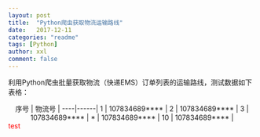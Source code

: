 ```yaml
---
layout: post
title:  "Python爬虫获取物流运输路线"
date:   2017-12-11
categories: "readme"
tags: [Python]
author: xxl
comment: false
---
```

利用Python爬虫批量获取物流（快递EMS）订单列表的运输路线，测试数据如下表格：  

<center>
序号 | 物流号 |
----|------|
1 | 107834689****  | 
2 | 107834689****  | 
3 | 107834689****  | 
* | 107834689****  | 
10 | 107834689****  | 
</center>
<span style="color:red">test</span>
